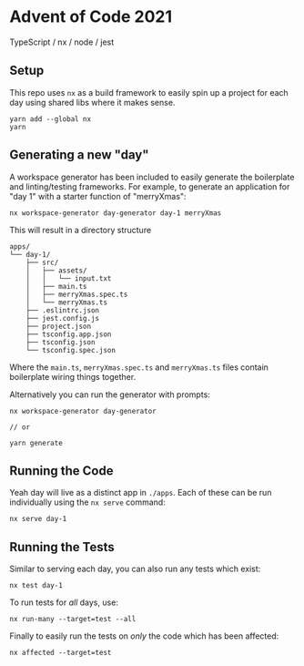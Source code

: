 

# Advent of Code 2021

TypeScript / nx / node / jest

## Setup

This repo uses `nx` as a build framework to easily spin up a project for each day
using shared libs where it makes sense. 

```
yarn add --global nx
yarn
```

## Generating a new "day"

A workspace generator has been included to easily generate the boilerplate and linting/testing frameworks. For example, to generate an application for "day 1" with a starter function of "merryXmas":

```
nx workspace-generator day-generator day-1 merryXmas
```

This will result in a directory structure

```
apps/
└── day-1/
    ├── src/
    │   ├── assets/
    │   │   └── input.txt
    │   ├── main.ts
    │   ├── merryXmas.spec.ts
    │   └── merryXmas.ts
    ├── .eslintrc.json
    ├── jest.config.js
    ├── project.json
    ├── tsconfig.app.json
    ├── tsconfig.json
    └── tsconfig.spec.json
```

Where the `main.ts`, `merryXmas.spec.ts` and `merryXmas.ts` files contain boilerplate wiring things together.

Alternatively you can run the generator with prompts:

```
nx workspace-generator day-generator

// or

yarn generate
```

## Running the Code

Yeah day will live as a distinct app in `./apps`. Each of these can be run individually using the `nx serve` command:

```
nx serve day-1
```

## Running the Tests

Similar to serving each day, you can also run any tests which exist:

```
nx test day-1
```

To run tests for _all_ days, use:

```
nx run-many --target=test --all
```

Finally to easily run the tests on _only_ the code which has been affected:

```
nx affected --target=test
```
